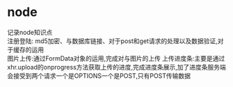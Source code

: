 # node
记录node知识点<br/>
注册登陆: md5加密、与数据库链接、对于post和get请求的处理以及数据验证,对于缓存的运用<br/>
图片上传:通过FormData对象的运用,完成对与图片的上传
上传进度条:主要是通过xhr.upload的onprogress方法获取上传的进度,完成进度条展示,加了进度条服务端会接受到两个请求一个是OPTIONS一个是POST,只有POST传输数据
